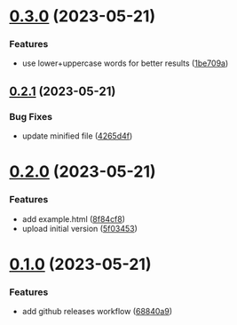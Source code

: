 # [0.3.0](https://github.com/baumrock/PassPhraseJS/compare/v0.2.1...v0.3.0) (2023-05-21)


### Features

* use lower+uppercase words for better results ([1be709a](https://github.com/baumrock/PassPhraseJS/commit/1be709a0f14749ec8c30d8cd57f9803325e2e323))



## [0.2.1](https://github.com/baumrock/PassPhraseJS/compare/v0.2.0...v0.2.1) (2023-05-21)


### Bug Fixes

* update minified file ([4265d4f](https://github.com/baumrock/PassPhraseJS/commit/4265d4f31e596b07b2c1f26b9eb7a1a468921185))



# [0.2.0](https://github.com/baumrock/PassPhraseJS/compare/v0.1.0...v0.2.0) (2023-05-21)


### Features

* add example.html ([8f84cf8](https://github.com/baumrock/PassPhraseJS/commit/8f84cf89d464f580e3628b3cf20f6066f450bec5))
* upload initial version ([5f03453](https://github.com/baumrock/PassPhraseJS/commit/5f0345378ab248bc2750dfd25d018829eae7517b))



# [0.1.0](https://github.com/baumrock/PassPhraseJS/compare/68840a9bf6ecf269dc5331e0aba6c27612421f3c...v0.1.0) (2023-05-21)


### Features

* add github releases workflow ([68840a9](https://github.com/baumrock/PassPhraseJS/commit/68840a9bf6ecf269dc5331e0aba6c27612421f3c))



